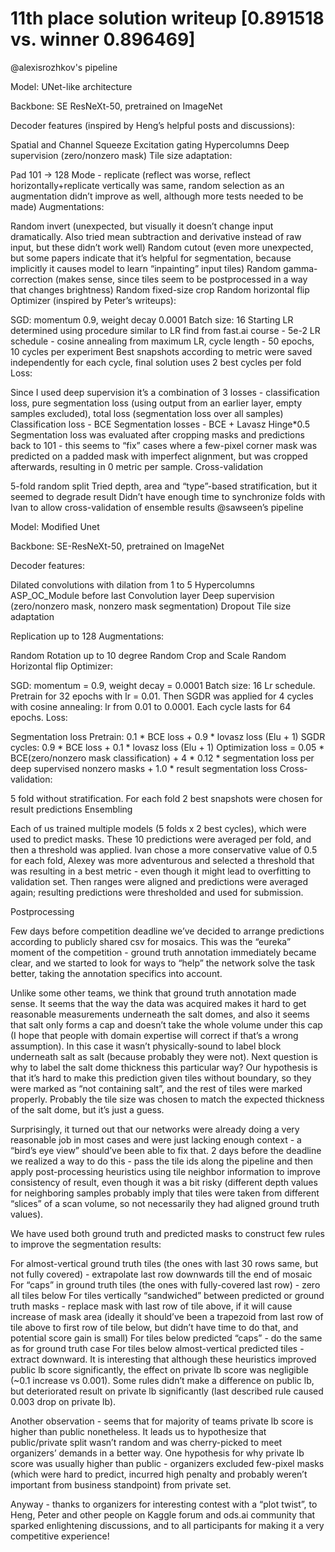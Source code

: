 # 11th place solution writeup [0.891518 vs. winner 0.896469]

@alexisrozhkov's pipeline

Model: UNet-like architecture

Backbone: SE ResNeXt-50, pretrained on ImageNet

Decoder features (inspired by Heng’s helpful posts and discussions):

Spatial and Channel Squeeze Excitation gating
Hypercolumns
Deep supervision (zero/nonzero mask)
Tile size adaptation:

Pad 101 -> 128
Mode - replicate (reflect was worse, reflect horizontally+replicate vertically was same, random selection as an augmentation didn’t improve as well, although more tests needed to be made)
Augmentations:

Random invert (unexpected, but visually it doesn’t change input dramatically. Also tried mean subtraction and derivative instead of raw input, but these didn’t work well)
Random cutout (even more unexpected, but some papers indicate that it’s helpful for segmentation, because implicitly it causes model to learn “inpainting” input tiles)
Random gamma-correction (makes sense, since tiles seem to be postprocessed in a way that changes brightness)
Random fixed-size crop
Random horizontal flip
Optimizer (inspired by Peter’s writeups):

SGD: momentum 0.9, weight decay 0.0001
Batch size: 16
Starting LR determined using procedure similar to LR find from fast.ai course - 5e-2
LR schedule - cosine annealing from maximum LR, cycle length - 50 epochs, 10 cycles per experiment
Best snapshots according to metric were saved independently for each cycle, final solution uses 2 best cycles per fold
Loss:

Since I used deep supervision it’s a combination of 3 losses - classification loss, pure segmentation loss (using output from an earlier layer, empty samples excluded), total loss (segmentation loss over all samples)
Classification loss - BCE
Segmentation losses - BCE + Lavasz Hinge*0.5
Segmentation loss was evaluated after cropping masks and predictions back to 101 - this seems to “fix” cases where a few-pixel corner mask was predicted on a padded mask with imperfect alignment, but was cropped afterwards, resulting in 0 metric per sample.
Cross-validation

5-fold random split
Tried depth, area and “type”-based stratification, but it seemed to degrade result
Didn’t have enough time to synchronize folds with Ivan to allow cross-validation of ensemble results
@sawseen’s pipeline

Model: Modified Unet

Backbone: SE-ResNeXt-50, pretrained on ImageNet

Decoder features:

Dilated convolutions with dilation from 1 to 5
Hypercolumns
ASP_OC_Module before last Convolution layer
Deep supervision (zero/nonzero mask, nonzero mask segmentation)
Dropout
Tile size adaptation

Replication up to 128
Augmentations:

Random Rotation up to 10 degree
Random Crop and Scale
Random Horizontal flip
Optimizer:

SGD: momentum = 0.9, weight decay = 0.0001
Batch size: 16
Lr schedule. Pretrain for 32 epochs with lr = 0.01. Then SGDR was applied for 4 cycles with cosine annealing: lr from 0.01 to 0.0001. Each cycle lasts for 64 epochs.
Loss:

Segmentation loss
Pretrain: 0.1 * BCE loss + 0.9 * lovasz loss (Elu + 1)
SGDR cycles: 0.9 * BCE loss + 0.1 * lovasz loss (Elu + 1)
Optimization loss = 0.05 * BCE(zero/nonzero mask classification) + 4 * 0.12 * segmentation loss per deep supervised nonzero masks + 1.0 * result segmentation loss
Cross-validation:

5 fold without stratification. For each fold 2 best snapshots were chosen for result predictions
Ensembling

Each of us trained multiple models (5 folds x 2 best cycles), which were used to predict masks. These 10 predictions were averaged per fold, and then a threshold was applied. Ivan chose a more conservative value of 0.5 for each fold, Alexey was more adventurous and selected a threshold that was resulting in a best metric - even though it might lead to overfitting to validation set. Then ranges were aligned and predictions were averaged again; resulting predictions were thresholded and used for submission.

Postprocessing

Few days before competition deadline we’ve decided to arrange predictions according to publicly shared csv for mosaics. This was the “eureka” moment of the competition - ground truth annotation immediately became clear, and we started to look for ways to “help” the network solve the task better, taking the annotation specifics into account.

Unlike some other teams, we think that ground truth annotation made sense. It seems that the way the data was acquired makes it hard to get reasonable measurements underneath the salt domes, and also it seems that salt only forms a cap and doesn’t take the whole volume under this cap (I hope that people with domain expertise will correct if that’s a wrong assumption). In this case it wasn’t physically-sound to label block underneath salt as salt (because probably they were not). Next question is why to label the salt dome thickness this particular way? Our hypothesis is that it’s hard to make this prediction given tiles without boundary, so they were marked as “not containing salt”, and the rest of tiles were marked properly. Probably the tile size was chosen to match the expected thickness of the salt dome, but it’s just a guess.

Surprisingly, it turned out that our networks were already doing a very reasonable job in most cases and were just lacking enough context - a “bird’s eye view” should’ve been able to fix that. 2 days before the deadline we realized a way to do this - pass the tile ids along the pipeline and then apply post-processing heuristics using tile neighbor information to improve consistency of result, even though it was a bit risky (different depth values for neighboring samples probably imply that tiles were taken from different “slices” of a scan volume, so not necessarily they had aligned ground truth values).

We have used both ground truth and predicted masks to construct few rules to improve the segmentation results:

For almost-vertical ground truth tiles (the ones with last 30 rows same, but not fully covered) - extrapolate last row downwards till the end of mosaic
For “caps” in ground truth tiles (the ones with fully-covered last row) - zero all tiles below
For tiles vertically “sandwiched” between predicted or ground truth masks - replace mask with last row of tile above, if it will cause increase of mask area (ideally it should’ve been a trapezoid from last row of tile above to first row of tile below, but didn’t have time to do that, and potential score gain is small)
For tiles below predicted “caps” - do the same as for ground truth case
For tiles below almost-vertical predicted tiles - extract downward.
It is interesting that although these heuristics improved public lb score significantly, the effect on private lb score was negligible (~0.1 increase vs 0.001). Some rules didn’t make a difference on public lb, but deteriorated result on private lb significantly (last described rule caused 0.003 drop on private lb).

Another observation - seems that for majority of teams private lb score is higher than public nonetheless. It leads us to hypothesize that public/private split wasn’t random and was cherry-picked to meet organizers’ demands in a better way. One hypothesis for why private lb score was usually higher than public - organizers excluded few-pixel masks (which were hard to predict, incurred high penalty and probably weren’t important from business standpoint) from private set.

Anyway - thanks to organizers for interesting contest with a “plot twist”, to Heng, Peter and other people on Kaggle forum and ods.ai community that sparked enlightening discussions, and to all participants for making it a very competitive experience!


